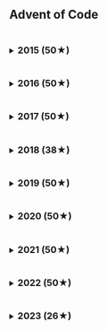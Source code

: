 ## Advent of Code

<details>
<summary><h3 style="display: inline-block;">2015 (50★)</h3></summary>

| Day |   Ruby (1) |   Ruby (2) |
| --- | ---------: | ---------: |
| 01  |    0.49 ms |    0.17 ms |
| 02  |    1.21 ms |    0.61 ms |
| 03  |    3.42 ms |    4.13 ms |
| 04  |  201.39 ms | 5779.57 ms |
| 05  |    0.84 ms |    1.40 ms |
| 06  | 4836.02 ms | 4927.13 ms |

</details>

<details>
<summary><h3 style="display: inline-block;">2016 (50★)</h3></summary>
</details>

<details>
<summary><h3 style="display: inline-block;">2017 (50★)</h3></summary>
</details>

<details>
<summary><h3 style="display: inline-block;">2018 (38★)</h3></summary>

| Day |  Ruby (1) |   Ruby (2) |
| --- | --------: | ---------: |
| 15  | 850.27 ms | 6070.51 ms |
| 16  |  16.35 ms |    3.22 ms |
| 17  | 177.33 ms |  189.62 ms |
| 18  |  93.96 ms | 5087.17 ms |
| 19  |   0.08 ms |  429.97 ms |

</details>

<details>
<summary><h3 style="display: inline-block;">2019 (50★)</h3></summary>
</details>

<details>
<summary><h3 style="display: inline-block;">2020 (50★)</h3></summary>
</details>

<details>
<summary><h3 style="display: inline-block;">2021 (50★)</h3></summary>
</details>

<details>
<summary><h3 style="display: inline-block;">2022 (50★)</h3></summary>
</details>

<details>
<summary><h3 style="display: inline-block;">2023 (26★)</h3></summary>

| Day |   Ruby (1) |   Ruby (2) |
| --- | ---------: | ---------: |
| 01  |    1.50 ms |    2.75 ms |
| 02  |    1.27 ms |    1.32 ms |
| 03  |    6.96 ms |    8.46 ms |
| 04  |    3.39 ms |    3.51 ms |
| 05  |    0.50 ms |    1.36 ms |
| 06  |    0.01 ms |    0.01 ms |
| 07  |   18.73 ms |   38.42 ms |
| 08  |    3.86 ms |   18.57 ms |
| 09  |    5.90 ms |    5.93 ms |
| 10  |   33.86 ms |   58.51 ms |
| 11  |   14.39 ms |   14.51 ms |
| 12  | 4314.29 ms | 6241.94 ms |
| 13  |    5.72 ms |    6.44 ms |

</details>
